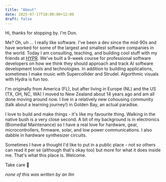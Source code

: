 ```yaml
---
title: "About"
date: 2025-07-17T10:00:00+12:00
draft: false
---
```


Hi, thanks for stopping by. I'm Don.

Me? Oh, uh ... I really like software. I've been a dev since the mid-90s and have worked for some of the largest and smallest software companies in the world. Today I am consulting, teaching, and building cool stuff with my friends at [HYPR](https://hypr.nz/). We've built a 9-week course for professional software developers on how we think they should approach and track AI software development tools and technologies. In addition to building applications, sometimes I make music with Supercollider and Strudel. Algorthmic visuals with Hydra is fun too.

I'm originally from America (FL), but after living in Europe (NL) and the US (TX, OH, NC, WA) I moved to New Zealand about 14 years ago and am all done moving around now. I live in a relatively new cohousing community (talk about a learning journey!) in Golden Bay, an actual paradise. 

I love to build and make things - it's like my favourite thing. Walking in the native bush is a very close second. A bit of my background is in electronics (Biomedial Maintenance) so I have a real love for hardware, gear, microcontrollers, firmware, solar, and low power communications. I also dabble in hardware synthesizer circuits.

Sometimes I have a thought I'd like to put in a public place - not so others can read it per se (although that's okay too) but more for what it does inside me. That's what this place is. Welcome.

Take care 👋

_none of this was written by an llm_
